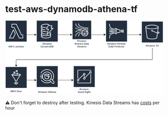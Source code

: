 # test-aws-dynamodb-athena-tf

![overview](./diagrams/overview.png)

:warning: Don't forget to destroy after testing. Kinesis Data Streams has [costs](https://aws.amazon.com/kinesis/data-streams/pricing/) per hour